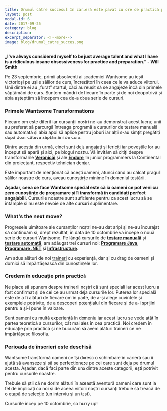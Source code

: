 ```yaml
---
title: Drumul către succesul în carieră este pavat cu ore de practică pe bune. La Wantsome
layout: post
modal-id: 6
date: 2017-09-25
category: blog
description:
excerpt_separator: <!--more-->
image: blog/drumul_catre_succes.png
---
```

<strong>„I've always considered myself to be just average talent and what I have is a ridiculous insane obsessiveness for practice and preparation.” - Will Smith</strong>

Pe 23 septembrie, primii absolvenți ai academiei Wantsome au ieșit victorioși pe ușile sălilor de curs, încrezători în ceea ce le va aduce viitorul. Unii dintre ei au „furat” startul, căci au reușit să se angajeze încă din primele săptămâni de curs. Suntem mândri de fiecare în parte și de noi deopotrivă și abia așteptăm să începem cea de-a doua serie de cursuri.
<!--more-->

<h3>Primele Wantsome Transformations</h3>

Fiecare om este diferit iar cursanții noștri ne-au demonstrat acest lucru; unii au preferat să parcurgă întreaga programă a cursurilor de testare manuală sau automată și abia apoi să aplice pentru joburi iar alții s-au simțit pregătiți după doar câteva săptămâni de curs.

Dintre aceștia din urmă, cinci sunt deja angajați și fericiți iar poveștile lor au început să apară și aici, pe blogul nostru. Vă invităm să citiți despre transformările <a href="{{ site.url }}/wantsome-transformations-veronica-de-la-proiectant-la-junior-programmer-la-continental.html"><strong>Veronicăi</strong></a> și ale <a href="{{ site.url }}/wantsome-transformations-endora-de-la-tehnician-dentar-la-junior-programmer-la-continental.html"><strong>Endorei</strong></a> în junior programmers la Continental din proiectant, respectiv tehnician dentar.

Este important de menționat că acești oameni, atunci când au călcat pragul sălilor noastre de curs, aveau cunoștințe minime în domeniul testării.

<strong>Așadar, ceea ce face Wantsome special este că ia oameni ce pot veni cu zero cunoștințe de programare și îi transformă în candidați perfect angajabili.</strong> Cursurile noastre sunt suficiente pentru ca acest lucru să se întâmple și nu este nevoie de alte cursuri suplimentare.

<h3>What's the next move?</h3>

Progresele uimitoare ale cursanților noștri ne-au dat aripi și ne-au încurajat să continuăm și, drept rezultat, în data de 10 octombrie va începe o nouă serie de cursuri Wantsome. Pe lângă cursurile de <a href="{{ site.url }}/curs-testare-manuala-iasi"><strong>testare manuală</strong></a> și <a href="{{ site.url }}/curs-testare-automata-iasi"><strong>testare automată</strong></a>, am adăugat trei cursuri noi: <a href="{{ site.url }}/curs-programare-java-iasi"><strong>Programare Java</strong></a>, <a href="{{ site.url }}/curs-programare-dot-net-iasi"><strong>Programare .NET</strong></a> și <a href="{{ site.url }}/curs-infrastructure-iasi"><strong>Infrastructure</strong></a>.

Am adus alături de noi <a href="{{ site.url }}#team">traineri</a> cu experiență, dar și cu drag de oameni și dornici să împărtășească din cunoștințele lor.

<h3>Credem în educație prin practică</h3>

Ne place să spunem despre trainerii noștri că sunt speciali iar acest lucru a fost confirmat și de cei ce au urmat deja cursurile lor. Puterea lor specială este de a fi alături de fiecare om în parte, de a-și alege cuvintele și exemplele potrivite, de a descoperi potențialul din fiecare și de a-i sprijini pentru a și-l pune în valoare.

Sunt oameni cu multă experiență în domeniu iar acest lucru se vede atât în partea teoretică a cursurilor, cât mai ales în cea practică. Noi credem în educație prin practică și ne bucurăm să avem alături traineri ce ne împărtășesc filosofia.

<h3>Perioada de înscrieri este deschisă</h3>

Wantsome transformă oameni ce își doresc o schimbare în carieră sau îi ajută să avanseze și să se perfecționeze pe cei care sunt deja pe drumul acesta. Așadar, dacă faci parte din una dintre aceste categorii, ești potrivit pentru cursurile noastre.

Trebuie să știi că ne dorim alături în această aventură oameni care sunt la fel de implicați ca noi și de aceea viitorii noștri cursanți trebuie să treacă de o etapă de selecție (un interviu și un test).

Cursurile încep pe 10 octombrie, so hurry up!
